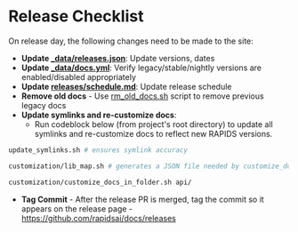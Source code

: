 # Release Checklist

On release day, the following changes need to be made to the site:

- **Update [\_data/releases.json](_data/releases.json)**: Update versions, dates
- **Update [\_data/docs.yml](_data/docs.yml)**: Verify legacy/stable/nightly versions are enabled/disabled appropriately
- **Update [releases/schedule.md](releases/schedule.md)**: Update release schedule
- **Remove old docs** - Use [rm_old_docs.sh](/rm_old_docs.sh) script to remove previous legacy docs
- **Update symlinks and re-customize docs**:
  - Run codeblock below (from project's root directory) to update all symlinks and re-customize docs to reflect new RAPIDS versions.

```sh
update_symlinks.sh # ensures symlink accuracy

customization/lib_map.sh # generates a JSON file needed by customize_docs.py

customization/customize_docs_in_folder.sh api/

```

- **Tag Commit** - After the release PR is merged, tag the commit so it appears on the release page - https://github.com/rapidsai/docs/releases

